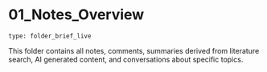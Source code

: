 # 01_Notes_Overview
 
```ccard
type: folder_brief_live
```
 This folder contains all notes, comments, summaries derived from literature search, AI generated content, and conversations about specific topics. 
